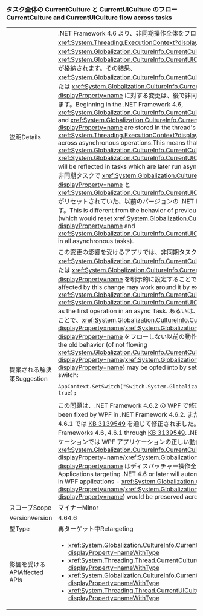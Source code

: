 ### <a name="currentculture-and-currentuiculture-flow-across-tasks"></a><span data-ttu-id="538c2-101">タスク全体の CurrentCulture と CurrentUICulture のフロー</span><span class="sxs-lookup"><span data-stu-id="538c2-101">CurrentCulture and CurrentUICulture flow across tasks</span></span>

|   |   |
|---|---|
|<span data-ttu-id="538c2-102">説明</span><span class="sxs-lookup"><span data-stu-id="538c2-102">Details</span></span>|<span data-ttu-id="538c2-103">.NET Framework 4.6 より、非同期操作全体をフローする、スレッドの <xref:System.Threading.ExecutionContext?displayProperty=name> に <xref:System.Globalization.CultureInfo.CurrentCulture?displayProperty=name> と <xref:System.Globalization.CultureInfo.CurrentUICulture?displayProperty=name> が格納されます。その結果、<xref:System.Globalization.CultureInfo.CurrentCulture?displayProperty=name> または <xref:System.Globalization.CultureInfo.CurrentUICulture?displayProperty=name> に対する変更は、後で非同期実行されるタスクで反映されます。</span><span class="sxs-lookup"><span data-stu-id="538c2-103">Beginning in the .NET Framework 4.6, <xref:System.Globalization.CultureInfo.CurrentCulture?displayProperty=name> and <xref:System.Globalization.CultureInfo.CurrentUICulture?displayProperty=name> are stored in the thread's <xref:System.Threading.ExecutionContext?displayProperty=name>, which flows across asynchronous operations.This means that changes to <xref:System.Globalization.CultureInfo.CurrentCulture?displayProperty=name> or <xref:System.Globalization.CultureInfo.CurrentUICulture?displayProperty=name> will be reflected in tasks which are later run asynchronously.</span></span> <span data-ttu-id="538c2-104">これは、すべての非同期タスクで <xref:System.Globalization.CultureInfo.CurrentCulture?displayProperty=name> と <xref:System.Globalization.CultureInfo.CurrentUICulture?displayProperty=name> がリセットされていた、以前のバージョンの .NET Framework の動作とは異なります。</span><span class="sxs-lookup"><span data-stu-id="538c2-104">This is different from the behavior of previous .NET Framework versions (which would reset <xref:System.Globalization.CultureInfo.CurrentCulture?displayProperty=name> and <xref:System.Globalization.CultureInfo.CurrentUICulture?displayProperty=name> in all asynchronous tasks).</span></span>|
|<span data-ttu-id="538c2-105">提案される解決策</span><span class="sxs-lookup"><span data-stu-id="538c2-105">Suggestion</span></span>|<span data-ttu-id="538c2-106">この変更の影響を受けるアプリでは、非同期タスクの最初の操作として任意の <xref:System.Globalization.CultureInfo.CurrentCulture?displayProperty=name> または <xref:System.Globalization.CultureInfo.CurrentUICulture?displayProperty=name> を明示的に設定することで問題を回避できます。</span><span class="sxs-lookup"><span data-stu-id="538c2-106">Apps affected by this change may work around it by explicitly setting the desired <xref:System.Globalization.CultureInfo.CurrentCulture?displayProperty=name> or <xref:System.Globalization.CultureInfo.CurrentUICulture?displayProperty=name> as the first operation in an async Task.</span></span> <span data-ttu-id="538c2-107">あるいは、次の互換性スイッチを設定することで、<xref:System.Globalization.CultureInfo.CurrentCulture?displayProperty=name>/<xref:System.Globalization.CultureInfo.CurrentUICulture?displayProperty=name> をフローしない以前の動作を選択できます。</span><span class="sxs-lookup"><span data-stu-id="538c2-107">Alternatively, the old behavior (of not flowing <xref:System.Globalization.CultureInfo.CurrentCulture?displayProperty=name>/<xref:System.Globalization.CultureInfo.CurrentUICulture?displayProperty=name>) may be opted into by setting the following compatibility switch:</span></span><pre><code class="language-C#">AppContext.SetSwitch(&quot;Switch.System.Globalization.NoAsyncCurrentCulture&quot;, true);&#13;&#10;</code></pre><span data-ttu-id="538c2-108">この問題は、.NET Framework 4.6.2 の WPF で修正されました。</span><span class="sxs-lookup"><span data-stu-id="538c2-108">This issue has been fixed by WPF in .NET Framework 4.6.2.</span></span> <span data-ttu-id="538c2-109">また、.NET Frameworks 4.6、4.6.1 では [KB 3139549](https://support.microsoft.com/kb/3139549) を通じて修正されました。</span><span class="sxs-lookup"><span data-stu-id="538c2-109">It has also been fixed in .NET Frameworks 4.6, 4.6.1 through [KB 3139549](https://support.microsoft.com/kb/3139549).</span></span> <span data-ttu-id="538c2-110">.NET 4.6 以降を対象とするアプリケーションでは WPF アプリケーションの正しい動作が自動的に取得されます。<xref:System.Globalization.CultureInfo.CurrentCulture?displayProperty=name>/<xref:System.Globalization.CultureInfo.CurrentUICulture?displayProperty=name> はディスパッチャー操作全体で保持されます。</span><span class="sxs-lookup"><span data-stu-id="538c2-110">Applications targeting .NET 4.6 or later will automatically get the right behavior in WPF applications - <xref:System.Globalization.CultureInfo.CurrentCulture?displayProperty=name>/<xref:System.Globalization.CultureInfo.CurrentUICulture?displayProperty=name>) would be preserved across Dispatcher operations.</span></span>|
|<span data-ttu-id="538c2-111">スコープ</span><span class="sxs-lookup"><span data-stu-id="538c2-111">Scope</span></span>|<span data-ttu-id="538c2-112">マイナー</span><span class="sxs-lookup"><span data-stu-id="538c2-112">Minor</span></span>|
|<span data-ttu-id="538c2-113">Version</span><span class="sxs-lookup"><span data-stu-id="538c2-113">Version</span></span>|<span data-ttu-id="538c2-114">4.6</span><span class="sxs-lookup"><span data-stu-id="538c2-114">4.6</span></span>|
|<span data-ttu-id="538c2-115">型</span><span class="sxs-lookup"><span data-stu-id="538c2-115">Type</span></span>|<span data-ttu-id="538c2-116">再ターゲット中</span><span class="sxs-lookup"><span data-stu-id="538c2-116">Retargeting</span></span>|
|<span data-ttu-id="538c2-117">影響を受ける API</span><span class="sxs-lookup"><span data-stu-id="538c2-117">Affected APIs</span></span>|<ul><li><xref:System.Globalization.CultureInfo.CurrentCulture?displayProperty=nameWithType></li><li><xref:System.Threading.Thread.CurrentCulture?displayProperty=nameWithType></li><li><xref:System.Globalization.CultureInfo.CurrentUICulture?displayProperty=nameWithType></li><li><xref:System.Threading.Thread.CurrentUICulture?displayProperty=nameWithType></li></ul>|

